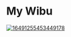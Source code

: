 # My Wibu

<a href="https://ibb.co/6PRkCtt"><img src="https://i.ibb.co/R0pqw66/FB-IMG-16491255453449178.jpg" alt="16491255453449178" border="0"></a>
<center
